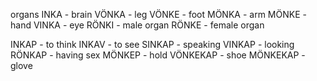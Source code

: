 organs
INKA - brain
VÖNKA - leg
VÖNKE - foot
MÖNKA - arm
MÖNKE - hand
VINKA - eye
RÖNKI - male organ
RÖNKE - female organ 


INKAP - to think
INKAV - to see
SINKAP - speaking
VINKAP - looking
RÖNKAP - having sex
MÖNKEP - hold
VÖNKEKAP - shoe
MÖNKEKAP - glove
